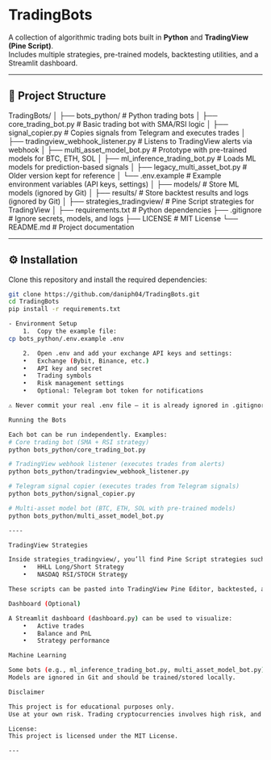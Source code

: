 # TradingBots

A collection of algorithmic trading bots built in **Python** and **TradingView (Pine Script)**.  
Includes multiple strategies, pre-trained models, backtesting utilities, and a Streamlit dashboard.

---

## 📂 Project Structure
TradingBots/
│
├── bots_python/              # Python trading bots
│   ├── core_trading_bot.py   # Basic trading bot with SMA/RSI logic
│   ├── signal_copier.py      # Copies signals from Telegram and executes trades
│   ├── tradingview_webhook_listener.py # Listens to TradingView alerts via webhook
│   ├── multi_asset_model_bot.py        # Prototype with pre-trained models for BTC, ETH, SOL
│   ├── ml_inference_trading_bot.py     # Loads ML models for prediction-based signals
│   ├── legacy_multi_asset_bot.py       # Older version kept for reference
│   └── .env.example          # Example environment variables (API keys, settings)
│
├── models/                   # Store ML models (ignored by Git)
│
├── results/                  # Store backtest results and logs (ignored by Git)
│
├── strategies_tradingview/   # Pine Script strategies for TradingView
│
├── requirements.txt          # Python dependencies
├── .gitignore                # Ignore secrets, models, and logs
├── LICENSE                   # MIT License
└── README.md                 # Project documentation

---

## ⚙️ Installation

Clone this repository and install the required dependencies:

```bash
git clone https://github.com/daniph04/TradingBots.git
cd TradingBots
pip install -r requirements.txt

- Environment Setup
	1.	Copy the example file:
cp bots_python/.env.example .env

	2.	Open .env and add your exchange API keys and settings:
	•	Exchange (Bybit, Binance, etc.)
	•	API key and secret
	•	Trading symbols
	•	Risk management settings
	•	Optional: Telegram bot token for notifications

⚠️ Never commit your real .env file — it is already ignored in .gitignore.

Running the Bots

Each bot can be run independently. Examples:
# Core trading bot (SMA + RSI strategy)
python bots_python/core_trading_bot.py

# TradingView webhook listener (executes trades from alerts)
python bots_python/tradingview_webhook_listener.py

# Telegram signal copier (executes trades from Telegram signals)
python bots_python/signal_copier.py

# Multi-asset model bot (BTC, ETH, SOL with pre-trained models)
python bots_python/multi_asset_model_bot.py

----

TradingView Strategies

Inside strategies_tradingview/, you’ll find Pine Script strategies such as:
	•	HHLL Long/Short Strategy
	•	NASDAQ RSI/STOCH Strategy

These scripts can be pasted into TradingView Pine Editor, backtested, and connected to the Python bots via webhook alerts.

Dashboard (Optional)

A Streamlit dashboard (dashboard.py) can be used to visualize:
	•	Active trades
	•	Balance and PnL
	•	Strategy performance

Machine Learning

Some bots (e.g., ml_inference_trading_bot.py, multi_asset_model_bot.py) can load pre-trained ML models from /models/.
Models are ignored in Git and should be trained/stored locally.

Disclaimer

This project is for educational purposes only.
Use at your own risk. Trading cryptocurrencies involves high risk, and you are responsible for your own results.

License:
This project is licensed under the MIT License.

---

